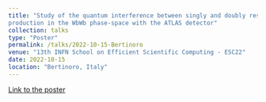 ```yaml
---
title: "Study of the quantum interference between singly and doubly resonant top-quark
production in the WbWb phase-space with the ATLAS detector"
collection: talks
type: "Poster"
permalink: /talks/2022-10-15-Bertinoro
venue: "13th INFN School on Efficient Scientific Computing - ESC22"
date: 2022-10-15
location: "Bertinoro, Italy"
---
```


[Link to the poster](https://www.dropbox.com/s/nxx9lmon6dalw23/poster_ESC.pdf?dl=0)
